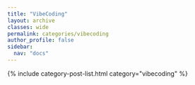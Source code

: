 ```yaml
---
title: "VibeCoding"
layout: archive
classes: wide
permalink: categories/vibecoding
author_profile: false
sidebar:
  nav: "docs"
---
```


{% include category-post-list.html category="vibecoding" %}


